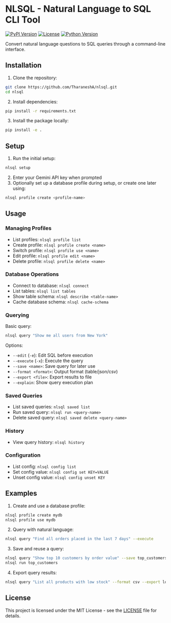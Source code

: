 # NLSQL - Natural Language to SQL CLI Tool

[![PyPI Version](https://img.shields.io/pypi/v/nlsql.svg)](https://pypi.org/project/nlsql/)
[![License](https://img.shields.io/badge/License-MIT-blue.svg)](https://github.com/TharaneshA/nlsql/blob/main/LICENSE)
[![Python Version](https://img.shields.io/badge/python-3.7%2B-blue.svg)](https://www.python.org/)

Convert natural language questions to SQL queries through a command-line interface.

## Installation

1. Clone the repository:
```bash
git clone https://github.com/TharaneshA/nlsql.git
cd nlsql
```

2. Install dependencies:
```bash
pip install -r requirements.txt
```

3. Install the package locally:
```bash
pip install -e .
```

## Setup

1. Run the initial setup:
```bash
nlsql setup
```

2. Enter your Gemini API key when prompted
3. Optionally set up a database profile during setup, or create one later using:
```bash
nlsql profile create <profile-name>
```

## Usage

### Managing Profiles

- List profiles: `nlsql profile list`
- Create profile: `nlsql profile create <name>`
- Switch profile: `nlsql profile use <name>`
- Edit profile: `nlsql profile edit <name>`
- Delete profile: `nlsql profile delete <name>`

### Database Operations

- Connect to database: `nlsql connect`
- List tables: `nlsql list tables`
- Show table schema: `nlsql describe <table-name>`
- Cache database schema: `nlsql cache-schema`

### Querying

Basic query:
```bash
nlsql query "Show me all users from New York"
```

Options:
- `--edit` (`-e`): Edit SQL before execution
- `--execute` (`-x`): Execute the query
- `--save <name>`: Save query for later use
- `--format <format>`: Output format (table/json/csv)
- `--export <file>`: Export results to file
- `--explain`: Show query execution plan

### Saved Queries

- List saved queries: `nlsql saved list`
- Run saved query: `nlsql run <query-name>`
- Delete saved query: `nlsql saved delete <query-name>`

### History

- View query history: `nlsql history`

### Configuration

- List config: `nlsql config list`
- Set config value: `nlsql config set KEY=VALUE`
- Unset config value: `nlsql config unset KEY`

## Examples

1. Create and use a database profile:
```bash
nlsql profile create mydb
nlsql profile use mydb
```

2. Query with natural language:
```bash
nlsql query "Find all orders placed in the last 7 days" --execute
```

3. Save and reuse a query:
```bash
nlsql query "Show top 10 customers by order value" --save top_customers
nlsql run top_customers
```

4. Export query results:
```bash
nlsql query "List all products with low stock" --format csv --export low_stock.csv
```

## License

This project is licensed under the MIT License - see the [LICENSE](LICENSE) file for details.

